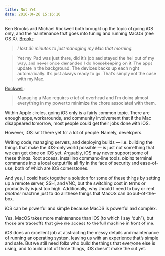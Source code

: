 ```yaml
---
title: Not Yet
date: 2016-06-26 15:16:10
---
```


Ben Brooks and Michael Rockwell both brought up the topic of going iOS only, and the maintenance that goes into tuning and running MacOS (née OS X). [Brooks][1]: 

> _I lost 30 minutes to just managing my Mac that morning._

> Yet my iPad was just there, did it’s job and stayed the hell out of my way, and never once demanded I do housekeeping on it. The apps update in the background. The devices backs up each night automatically. It’s just always ready to go. That’s simply not the case with my Mac.

[Rockwell][2]: 

> Managing a Mac requires _a lot_ of overhead and I’m doing almost everything in my power to minimize the chore associated with them. 

Within Apple circles, going iOS only is a fairly common topic. There are enough apps, workarounds, and community involvement that if the Mac disappeared tomorrow, most people could get their jobs done with iOS. 

However, iOS isn’t there yet for a lot of people. Namely, developers. 

Writing code, managing servers, and deploying builds — i.e. building the things that make the iOS-only world possible — is just not something that we can get done on iOS yet. Arguably, iOS may never support some of these things. Root access, installing command-line tools, piping terminal commands into a local output file all fly in the face of security and ease-of-use, both of which are iOS cornerstones.

And yes, I could hack together a solution for some of these things by setting up a remote server, SSH, and VNC, but the switching cost in terms or productivity is just too high. Additionally, why should I need to buy or rent _another_ machine just to do all these things that MacOS can do out-of-the-box. 

iOS can be powerful and simple because MacOS is powerful and complex. 

Yes, MacOS takes more maintenance than iOS (to which I say “duh”), but those are tradeoffs that give me access to the full machine in front of me. 

iOS does an excellent job at abstracting the messy details and maintenance of running an operating system, leaving us with an experience that’s simple and safe. But we still need folks who build the things that everyone else is using, and to build a lot of those things, iOS doesn’t make the cut yet.

[1]:	https://brooksreview.net/2016/06/ios-only/
[2]:	http://initialcharge.net/2016/06/brooks-ios-primary/